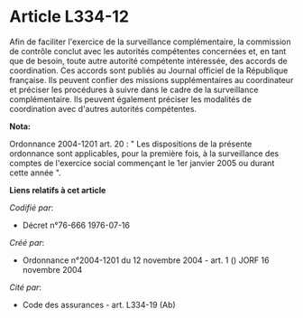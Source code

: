 # Article L334-12

Afin de faciliter l'exercice de la surveillance complémentaire, la commission de contrôle conclut avec les autorités
compétentes concernées et, en tant que de besoin, toute autre autorité compétente intéressée, des accords de coordination.
Ces accords sont publiés au Journal officiel de la République française. Ils peuvent confier des missions supplémentaires au
coordinateur et préciser les procédures à suivre dans le cadre de la surveillance complémentaire. Ils peuvent également
préciser les modalités de coordination avec d'autres autorités compétentes.

**Nota:**

Ordonnance 2004-1201 art. 20 : " Les dispositions de la présente ordonnance sont applicables, pour la première fois, à la
surveillance des comptes de l'exercice social commençant le 1er janvier 2005 ou durant cette année ".

**Liens relatifs à cet article**

_Codifié par_:

  - Décret n°76-666 1976-07-16

_Créé par_:

  - Ordonnance n°2004-1201 du 12 novembre 2004 - art. 1 () JORF 16 novembre 2004

_Cité par_:

  - Code des assurances - art. L334-19 (Ab)
